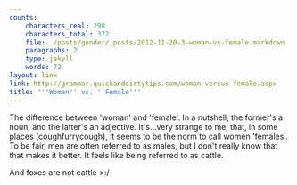 ```yaml
---
counts:
    characters_real: 298
    characters_total: 372
    file: ./posts/gender/_posts/2012-11-20-3-woman-vs-female.markdown
    paragraphs: 2
    type: jekyll
    words: 72
layout: link
link: http://grammar.quickanddirtytips.com/woman-versus-female.aspx
title: '''Woman'' vs. ''Female'''
---
```


The difference between 'woman' and 'female'.  In a nutshell, the former's a noun, and the latter's an adjective.  It's...very strange to me, that, in some places (coughfurrycough), it seems to be the norm to call women 'females'.  To be fair, men are often referred to as males, but I don't really know that that makes it better.  It feels like being referred to as cattle.

And foxes are not cattle &gt;:/
